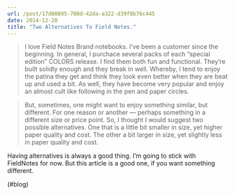 ```yaml
---
url: /post/17d00895-700d-42da-a322-d39f8b76c445
date: 2014-12-28
title: "Two Alternatives To Field Notes."
---
```


> I love Field Notes Brand notebooks. I’ve been a customer since the beginning. In general, I purchace several packs of each &#8220;special edition&#8221; COLORS release. I find them both fun and functional. They’re built solidly enough and they break in well. Whereby, I tend to enjoy the patina they get and think they look even better when they are beat up and used a bit. As well, they have become very popular and enjoy an almost cult like following in the pen and paper circles.

    

> But, sometimes, one might want to enjoy something similar, but different. For one reason or another — perhaps something in a different size or price point. So, I thought I would suggest two possible alternatives. One that is a little bit smaller in size, yet higher paper quality and cost. The other a bit larger in size, yet slightly less in paper quality and cost. 



Having alternatives is always a good thing. I&#8217;m going to stick with FieldNotes for now. But this article is a good one, if you want something different.



(#blog)